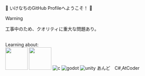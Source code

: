 :ghost: いけなちのGitHub Profileへようこそ！ :ghost:
> [!WARNING]  
> 工事中のため、クオリティに重大な問題あり。

<br>Learning about:
<br><img src="https://user-images.githubusercontent.com/74038190/212257454-16e3712e-945a-4ca2-b238-408ad0bf87e6.gif" width="70">
<img src="https://user-images.githubusercontent.com/74038190/212257467-871d32b7-e401-42e8-a166-fcfd7baa4c6b.gif" width="70">
![c](https://github.com/user-attachments/assets/dde42c34-cbdd-4f57-880b-3da46a291882)
![godot](https://github.com/user-attachments/assets/061b0ad7-de20-4d43-bc5a-8253a43834b7)
![unity](https://github.com/user-attachments/assets/20360d7b-2749-49db-8ff2-fe423253d512)
あんど　C#,AtCoder
